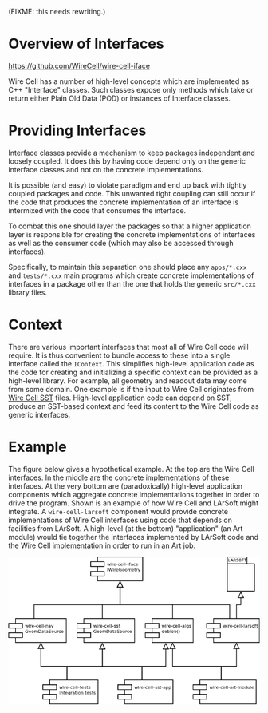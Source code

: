 (FIXME: this needs rewriting.)

# Overview of Interfaces

https://github.com/WireCell/wire-cell-iface

Wire Cell has a number of high-level concepts which are implemented as
C++ "Interface" classes.  Such classes expose only methods which take
or return either Plain Old Data (POD) or instances of Interface classes.  

# Providing Interfaces

Interface classes provide a mechanism to keep packages independent and
loosely coupled.  It does this by having code depend only on the
generic interface classes and not on the concrete implementations.  

It is possible (and easy) to violate paradigm and end up back with
tightly coupled packages and code.  This unwanted tight coupling can
still occur if the code that produces the concrete implementation of
an interface is intermixed with the code that consumes the interface.

To combat this one should layer the packages so that a higher
application layer is responsible for creating the concrete
implementations of interfaces as well as the consumer code (which may
also be accessed through interfaces).

Specifically, to maintain this separation one should place any
`apps/*.cxx` and `tests/*.cxx` main programs which create concrete
implementations of interfaces in a package other than the one that
holds the generic `src/*.cxx` library files.

# Context 

There are various important interfaces that most all of Wire Cell code
will require.  It is thus convenient to bundle access to these into a
single interface called the `IContext`.  This simplifies high-level
application code as the code for creating and initializing a specific
context can be provided as a high-level library.  For example, all
geometry and readout data may come from some domain.  One example is
if the input to Wire Cell originates from
[Wire Cell SST](https://github.com/WireCell/wire-cell-sst) files.
High-level application code can depend on SST, produce an SST-based
context and feed its content to the Wire Cell code as generic
interfaces.

# Example

The figure below gives a hypothetical example.  At the top are the
Wire Cell interfaces.  In the middle are the concrete implementations
of these interfaces.  At the very bottom are (paradoxically)
high-level application components which aggregate concrete
implementations together in order to drive the program.  Shown is an
example of how Wire Cell and LArSoft might integrate.  A
`wire-cell-larsoft` component would provide concrete implementations
of Wire Cell interfaces using code that depends on facilities from
LArSoft.  A high-level (at the bottom) "application" (an Art module)
would tie together the interfaces implemented by LArSoft code and the
Wire Cell implementation in order to run in an Art job.

![interface-dependency](../img/interface-dependency.png)

